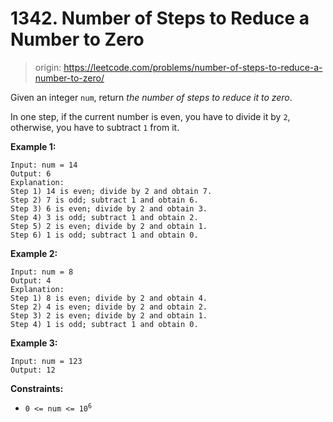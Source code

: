 # 1342. Number of Steps to Reduce a Number to Zero

> origin: <https://leetcode.com/problems/number-of-steps-to-reduce-a-number-to-zero/>

Given an integer `num`, return *the number of steps to reduce it to zero*.

In one step, if the current number is even, you have to divide it by `2`,
otherwise, you have to subtract `1` from it.

**Example 1:**

```text
Input: num = 14
Output: 6
Explanation: 
Step 1) 14 is even; divide by 2 and obtain 7. 
Step 2) 7 is odd; subtract 1 and obtain 6.
Step 3) 6 is even; divide by 2 and obtain 3. 
Step 4) 3 is odd; subtract 1 and obtain 2. 
Step 5) 2 is even; divide by 2 and obtain 1. 
Step 6) 1 is odd; subtract 1 and obtain 0.
```

**Example 2:**

```text
Input: num = 8
Output: 4
Explanation: 
Step 1) 8 is even; divide by 2 and obtain 4. 
Step 2) 4 is even; divide by 2 and obtain 2. 
Step 3) 2 is even; divide by 2 and obtain 1. 
Step 4) 1 is odd; subtract 1 and obtain 0.
```

**Example 3:**

```text
Input: num = 123
Output: 12
```

**Constraints:**

* <code>0 <= num <= 10<sup>6</sup></code>

